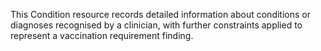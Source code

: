 This Condition resource records detailed information about conditions or diagnoses recognised by a clinician, with further constraints applied to represent a vaccination requirement finding.
